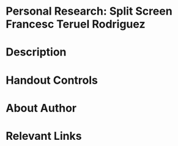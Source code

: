# Personal Research: Split Screen <br> Francesc Teruel Rodriguez
# Description
# Handout Controls
# About Author
# Relevant Links
